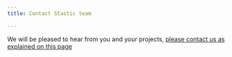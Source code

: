 ```yaml
---
title: Contact Stastic team

---
```

We will be pleased to hear from you and your projects, [please contact us as explained on this page](/contact)